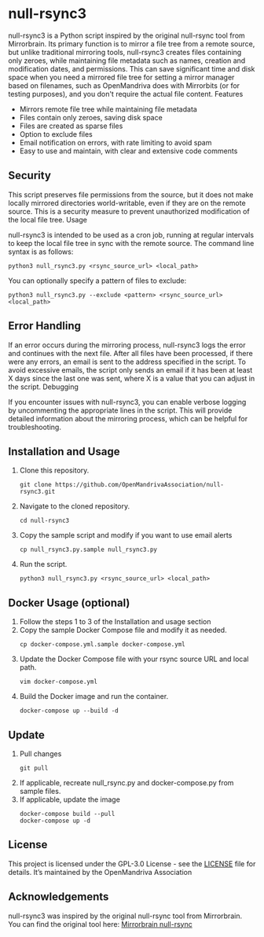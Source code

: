 # null-rsync3

null-rsync3 is a Python script inspired by the original null-rsync tool from Mirrorbrain. Its primary function is to mirror a file tree from a remote source, but unlike traditional mirroring tools, null-rsync3 creates files containing only zeroes, while maintaining file metadata such as names, creation and modification dates, and permissions. This can save significant time and disk space when you need a mirrored file tree for setting a mirror manager based on filenames, such as OpenMandriva does with Mirrorbits (or for testing purposes), and you don't require the actual file content.
Features

- Mirrors remote file tree while maintaining file metadata
- Files contain only zeroes, saving disk space
- Files are created as sparse files
- Option to exclude files
- Email notification on errors, with rate limiting to avoid spam
- Easy to use and maintain, with clear and extensive code comments

## Security

This script preserves file permissions from the source, but it does not make locally mirrored directories world-writable, even if they are on the remote source. This is a security measure to prevent unauthorized modification of the local file tree.
Usage

null-rsync3 is intended to be used as a cron job, running at regular intervals to keep the local file tree in sync with the remote source. The command line syntax is as follows:

    python3 null_rsync3.py <rsync_source_url> <local_path> 

You can optionally specify a pattern of files to exclude:

    python3 null_rsync3.py --exclude <pattern> <rsync_source_url> <local_path>

## Error Handling

If an error occurs during the mirroring process, null-rsync3 logs the error and continues with the next file. After all files have been processed, if there were any errors, an email is sent to the address specified in the script. To avoid excessive emails, the script only sends an email if it has been at least X days since the last one was sent, where X is a value that you can adjust in the script.
Debugging

If you encounter issues with null-rsync3, you can enable verbose logging by uncommenting the appropriate lines in the script. This will provide detailed information about the mirroring process, which can be helpful for troubleshooting.

## Installation and Usage

1. Clone this repository.
   ```
   git clone https://github.com/OpenMandrivaAssociation/null-rsync3.git
   ```
2. Navigate to the cloned repository.
   ```
   cd null-rsync3
   ```
3. Copy the sample script and modify if you want to use email alerts
   ```
   cp null_rsync3.py.sample null_rsync3.py
   ```
4. Run the script.
   ```
   python3 null_rsync3.py <rsync_source_url> <local_path>
   ```

## Docker Usage (optional)

1. Follow the steps 1 to 3 of the Installation and usage section
2. Copy the sample Docker Compose file and modify it as needed.
   ```
   cp docker-compose.yml.sample docker-compose.yml
   ```
3. Update the Docker Compose file with your rsync source URL and local path.
   ```
   vim docker-compose.yml
   ```
4. Build the Docker image and run the container.
   ```
   docker-compose up --build -d
   ```
## Update

1. Pull changes
   ```
   git pull
   ```
2. If applicable, recreate null_rsync.py and docker-compose.py from sample files.
3. If applicable, update the image
   ```
   docker-compose build --pull
   docker-compose up -d
   ```

## License
This project is licensed under the GPL-3.0 License - see the [LICENSE](LICENSE) file for details. It’s maintained by the OpenMandriva Association

## Acknowledgements

null-rsync3 was inspired by the original null-rsync tool from Mirrorbrain. You can find the original tool here: [Mirrorbrain null-rsync](https://github.com/poeml/mirrorbrain/blob/master/tools/null-rsync)
